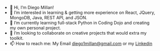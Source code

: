 - 👋 Hi, I’m Diego Millan!
- 👀 I’m interested in learning & getting more experience on React, JQuery, MongoDB, Java, REST API, and JSON.
- 🌱 I’m currently learning full-stack Python in Coding Dojo and creating my own personal project.
- 💞️ I’m looking to collaborate on creative projects that would extra my toolkit.
- 📫 How to reach me: My Email diego1millan@gmail.com or my [Linkedin](https://www.linkedin.com/in/diegorm27/)

<!---
DiegoRM7/DiegoRM7 is a ✨ special ✨ repository because its `README.md` (this file) appears on your GitHub profile.
You can click the Preview link to take a look at your changes.
--->

